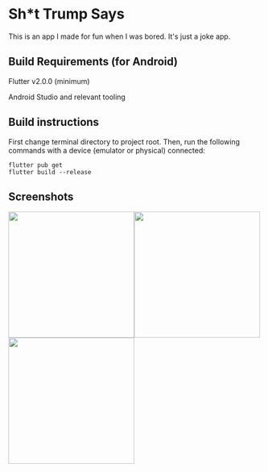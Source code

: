 # Sh*t Trump Says
This is an app I made for fun when I was bored. It's just a joke app.

## Build Requirements (for Android)
Flutter v2.0.0 (minimum)

Android Studio and relevant tooling

## Build instructions
First change terminal directory to project root. Then, run the following commands with a device (emulator or physical) connected:
```
flutter pub get
flutter build --release
```

## Screenshots
<img src="https://i.imgur.com/EFB49a0.jpg" width= 250><img src="https://i.imgur.com/Jlkgjfz.jpg" width= 250><img src="https://i.imgur.com/KJlB4XP.jpg" width= 250>
